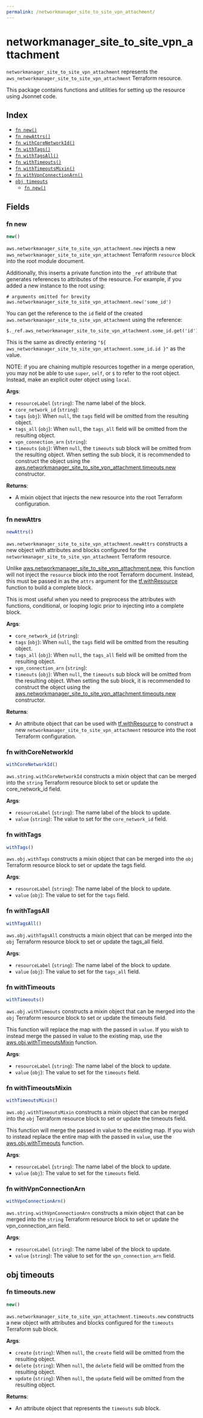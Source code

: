 ```yaml
---
permalink: /networkmanager_site_to_site_vpn_attachment/
---
```


# networkmanager_site_to_site_vpn_attachment

`networkmanager_site_to_site_vpn_attachment` represents the `aws_networkmanager_site_to_site_vpn_attachment` Terraform resource.



This package contains functions and utilities for setting up the resource using Jsonnet code.


## Index

* [`fn new()`](#fn-new)
* [`fn newAttrs()`](#fn-newattrs)
* [`fn withCoreNetworkId()`](#fn-withcorenetworkid)
* [`fn withTags()`](#fn-withtags)
* [`fn withTagsAll()`](#fn-withtagsall)
* [`fn withTimeouts()`](#fn-withtimeouts)
* [`fn withTimeoutsMixin()`](#fn-withtimeoutsmixin)
* [`fn withVpnConnectionArn()`](#fn-withvpnconnectionarn)
* [`obj timeouts`](#obj-timeouts)
  * [`fn new()`](#fn-timeoutsnew)

## Fields

### fn new

```ts
new()
```


`aws.networkmanager_site_to_site_vpn_attachment.new` injects a new `aws_networkmanager_site_to_site_vpn_attachment` Terraform `resource`
block into the root module document.

Additionally, this inserts a private function into the `_ref` attribute that generates references to attributes of the
resource. For example, if you added a new instance to the root using:

    # arguments omitted for brevity
    aws.networkmanager_site_to_site_vpn_attachment.new('some_id')

You can get the reference to the `id` field of the created `aws.networkmanager_site_to_site_vpn_attachment` using the reference:

    $._ref.aws_networkmanager_site_to_site_vpn_attachment.some_id.get('id')

This is the same as directly entering `"${ aws_networkmanager_site_to_site_vpn_attachment.some_id.id }"` as the value.

NOTE: if you are chaining multiple resources together in a merge operation, you may not be able to use `super`, `self`,
or `$` to refer to the root object. Instead, make an explicit outer object using `local`.

**Args**:
  - `resourceLabel` (`string`): The name label of the block.
  - `core_network_id` (`string`): 
  - `tags` (`obj`):  When `null`, the `tags` field will be omitted from the resulting object.
  - `tags_all` (`obj`):  When `null`, the `tags_all` field will be omitted from the resulting object.
  - `vpn_connection_arn` (`string`): 
  - `timeouts` (`obj`):  When `null`, the `timeouts` sub block will be omitted from the resulting object. When setting the sub block, it is recommended to construct the object using the [aws.networkmanager_site_to_site_vpn_attachment.timeouts.new](#fn-networkmanagersitetositevpnattachmenttimeoutsnew) constructor.

**Returns**:
- A mixin object that injects the new resource into the root Terraform configuration.


### fn newAttrs

```ts
newAttrs()
```


`aws.networkmanager_site_to_site_vpn_attachment.newAttrs` constructs a new object with attributes and blocks configured for the `networkmanager_site_to_site_vpn_attachment`
Terraform resource.

Unlike [aws.networkmanager_site_to_site_vpn_attachment.new](#fn-networkmanagersitetositevpnattachmentnew), this function will not inject the `resource`
block into the root Terraform document. Instead, this must be passed in as the `attrs` argument for the
[tf.withResource](https://github.com/tf-libsonnet/core/tree/main/docs#fn-withresource) function to build a complete block.

This is most useful when you need to preprocess the attributes with functions, conditional, or looping logic prior to
injecting into a complete block.

**Args**:
  - `core_network_id` (`string`): 
  - `tags` (`obj`):  When `null`, the `tags` field will be omitted from the resulting object.
  - `tags_all` (`obj`):  When `null`, the `tags_all` field will be omitted from the resulting object.
  - `vpn_connection_arn` (`string`): 
  - `timeouts` (`obj`):  When `null`, the `timeouts` sub block will be omitted from the resulting object. When setting the sub block, it is recommended to construct the object using the [aws.networkmanager_site_to_site_vpn_attachment.timeouts.new](#fn-networkmanagersitetositevpnattachmenttimeoutsnew) constructor.

**Returns**:
  - An attribute object that can be used with [tf.withResource](https://github.com/tf-libsonnet/core/tree/main/docs#fn-withresource) to construct a new `networkmanager_site_to_site_vpn_attachment` resource into the root Terraform configuration.


### fn withCoreNetworkId

```ts
withCoreNetworkId()
```

`aws.string.withCoreNetworkId` constructs a mixin object that can be merged into the `string`
Terraform resource block to set or update the core_network_id field.



**Args**:
  - `resourceLabel` (`string`): The name label of the block to update.
  - `value` (`string`): The value to set for the `core_network_id` field.


### fn withTags

```ts
withTags()
```

`aws.obj.withTags` constructs a mixin object that can be merged into the `obj`
Terraform resource block to set or update the tags field.



**Args**:
  - `resourceLabel` (`string`): The name label of the block to update.
  - `value` (`obj`): The value to set for the `tags` field.


### fn withTagsAll

```ts
withTagsAll()
```

`aws.obj.withTagsAll` constructs a mixin object that can be merged into the `obj`
Terraform resource block to set or update the tags_all field.



**Args**:
  - `resourceLabel` (`string`): The name label of the block to update.
  - `value` (`obj`): The value to set for the `tags_all` field.


### fn withTimeouts

```ts
withTimeouts()
```

`aws.obj.withTimeouts` constructs a mixin object that can be merged into the `obj`
Terraform resource block to set or update the timeouts field.

This function will replace the map with the passed in `value`. If you wish to instead merge the
passed in value to the existing map, use the [aws.obj.withTimeoutsMixin](TODO) function.

**Args**:
  - `resourceLabel` (`string`): The name label of the block to update.
  - `value` (`obj`): The value to set for the `timeouts` field.


### fn withTimeoutsMixin

```ts
withTimeoutsMixin()
```

`aws.obj.withTimeoutsMixin` constructs a mixin object that can be merged into the `obj`
Terraform resource block to set or update the timeouts field.

This function will merge the passed in value to the existing map. If you wish
to instead replace the entire map with the passed in `value`, use the [aws.obj.withTimeouts](TODO)
function.


**Args**:
  - `resourceLabel` (`string`): The name label of the block to update.
  - `value` (`obj`): The value to set for the `timeouts` field.


### fn withVpnConnectionArn

```ts
withVpnConnectionArn()
```

`aws.string.withVpnConnectionArn` constructs a mixin object that can be merged into the `string`
Terraform resource block to set or update the vpn_connection_arn field.



**Args**:
  - `resourceLabel` (`string`): The name label of the block to update.
  - `value` (`string`): The value to set for the `vpn_connection_arn` field.


## obj timeouts



### fn timeouts.new

```ts
new()
```


`aws.networkmanager_site_to_site_vpn_attachment.timeouts.new` constructs a new object with attributes and blocks configured for the `timeouts`
Terraform sub block.



**Args**:
  - `create` (`string`):  When `null`, the `create` field will be omitted from the resulting object.
  - `delete` (`string`):  When `null`, the `delete` field will be omitted from the resulting object.
  - `update` (`string`):  When `null`, the `update` field will be omitted from the resulting object.

**Returns**:
  - An attribute object that represents the `timeouts` sub block.
